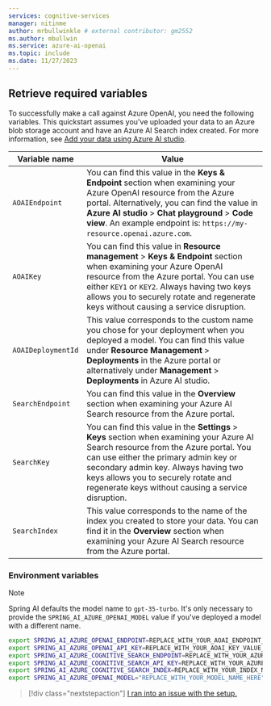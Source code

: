 ```yaml
---
services: cognitive-services
manager: nitinme
author: mrbullwinkle # external contributor: gm2552
ms.author: mbullwin
ms.service: azure-ai-openai
ms.topic: include
ms.date: 11/27/2023
---
```


## Retrieve required variables

To successfully make a call against Azure OpenAI, you need the following variables. This quickstart assumes you've uploaded your data to an Azure blob storage account and have an Azure AI Search index created. For more information, see [Add your data using Azure AI studio](../use-your-data-quickstart.md?pivots=programming-language-studio).

| Variable name      | Value                                                                                                                                                                                                                                                                                                                     |
|--------------------|---------------------------------------------------------------------------------------------------------------------------------------------------------------------------------------------------------------------------------------------------------------------------------------------------------------------------|
| `AOAIEndpoint`     | You can find this value in the **Keys & Endpoint** section when examining your Azure OpenAI resource from the Azure portal. Alternatively, you can find the value in **Azure AI studio** > **Chat playground** > **Code view**. An example endpoint is: `https://my-resource.openai.azure.com`.                           |
| `AOAIKey`          | You can find this value in **Resource management** > **Keys & Endpoint** section when examining your Azure OpenAI resource from the Azure portal. You can use either `KEY1` or `KEY2`. Always having two keys allows you to securely rotate and regenerate keys without causing a service disruption.                     |
| `AOAIDeploymentId` | This value corresponds to the custom name you chose for your deployment when you deployed a model. You can find this value under **Resource Management** > **Deployments** in the Azure portal or alternatively under **Management** > **Deployments** in Azure AI studio.                                                |
| `SearchEndpoint`   | You can find this value in the **Overview** section when examining your Azure AI Search resource from the Azure portal.                                                                                                                                                                                            |
| `SearchKey`        | You can find this value in the **Settings** > **Keys** section when examining your Azure AI Search resource from the Azure portal. You can use either the primary admin key or secondary admin key. Always having two keys allows you to securely rotate and regenerate keys without causing a service disruption. |
| `SearchIndex`      | This value corresponds to the name of the index you created to store your data. You can find it in the **Overview** section when examining your Azure AI Search resource from the Azure portal.                                                                                                                    |

### Environment variables

> [!NOTE]
> Spring AI defaults the model name to `gpt-35-turbo`. It's only necessary to provide the `SPRING_AI_AZURE_OPENAI_MODEL` value if you've deployed a model with a different name.

```bash
export SPRING_AI_AZURE_OPENAI_ENDPOINT=REPLACE_WITH_YOUR_AOAI_ENDPOINT_VALUE_HERE
export SPRING_AI_AZURE_OPENAI_API_KEY=REPLACE_WITH_YOUR_AOAI_KEY_VALUE_HERE
export SPRING_AI_AZURE_COGNITIVE_SEARCH_ENDPOINT=REPLACE_WITH_YOUR_AZURE_SEARCH_RESOURCE_VALUE_HERE
export SPRING_AI_AZURE_COGNITIVE_SEARCH_API_KEY=REPLACE_WITH_YOUR_AZURE_SEARCH_RESOURCE_KEY_VALUE_HERE
export SPRING_AI_AZURE_COGNITIVE_SEARCH_INDEX=REPLACE_WITH_YOUR_INDEX_NAME_HERE
export SPRING_AI_AZURE_OPENAI_MODEL="REPLACE_WITH_YOUR_MODEL_NAME_HERE"
```

> [!div class="nextstepaction"]
> [I ran into an issue with the setup.](https://microsoft.qualtrics.com/jfe/form/SV_0Cl5zkG3CnDjq6O?PLanguage=SPRING&Pillar=AOAI&Product=ownData&Page=quickstart&Section=Set-up)

